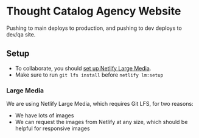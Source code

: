 # Thought Catalog Agency Website

Pushing to main deploys to production, and pushing to dev deploys to dev/qa site.

## Setup

- To collaborate, you should [set up Netlify Large Media](https://docs.netlify.com/large-media/overview/#large-media-docs).
- Make sure to run `git lfs install` before `netlify lm:setup`
### Large Media

We are using Netlify Large Media, which requires Git LFS, for two reasons:
- We have lots of images
- We can request the images from Netlify at any size, which should be helpful for responsive images

